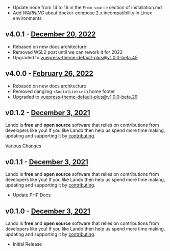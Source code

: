 * Update node from 14 to 16 in the `From source` section of installation.md
* Add _WARNING_ about docker-compose 2.x incompatibility in Linux environments

## v4.0.1  - [December 20, 2022](https://github.com/lando/docs/releases/tag/v4.0.1)

* Rebased on new docs architecture
* Removed WSL2 post until we can rework it for 2022
* Upgraded to [vuepress-theme-default-plus@v1.0.0-beta.45](https://github.com/lando/vuepress-theme-default-plus/releases/tag/v1.0.0-beta.44)

## v4.0.0  - [February 26, 2022](https://github.com/lando/docs/releases/tag/v4.0.0)

* Rebased on new docs architecture
* Removed dangling `<SocialLinks>` in home footer
* Upgraded to [vuepress-theme-default-plus@v1.0.0-beta.29](https://github.com/lando/vuepress-theme-default-plus/releases/tag/v1.0.0-beta.29)

## v0.1.2 - [December 3, 2021](https://github.com/lando/docs/releases/tag/v0.1.2)

Lando is **free** and **open source** software that relies on contributions from developers like you! If you like Lando then help us spend more time making, updating and supporting it by [contributing](https://github.com/sponsors/lando).

[Various Changes](https://github.com/lando/docs/compare/v0.1.1...v0.1.2)

## v0.1.1 - [December 3, 2021](https://github.com/lando/docs/releases/tag/v0.1.1)

Lando is **free** and **open source** software that relies on contributions from developers like you! If you like Lando then help us spend more time making, updating and supporting it by [contributing](https://github.com/sponsors/lando).

* Update PHP Docs

## v0.1.0 - [December 3, 2021](https://github.com/lando/docs/releases/tag/v0.1.0)

Lando is **free** and **open source** software that relies on contributions from developers like you! If you like Lando then help us spend more time making, updating and supporting it by [contributing](https://github.com/sponsors/lando).

* Initial Release

